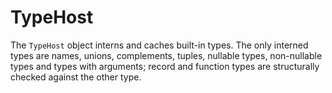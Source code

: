 # TypeHost

The `TypeHost` object interns and caches built-in types. The only interned types are names, unions, complements, tuples, nullable types, non-nullable types and types with arguments; record and function types are structurally checked against the other type.